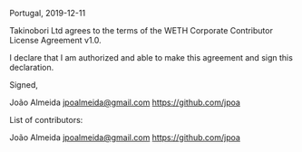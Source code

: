 Portugal, 2019-12-11

Takinobori Ltd agrees to the terms of the WETH Corporate Contributor License
Agreement v1.0.

I declare that I am authorized and able to make this agreement and sign this
declaration.

Signed,

João Almeida jpoalmeida@gmail.com https://github.com/jpoa

List of contributors:

João Almeida jpoalmeida@gmail.com https://github.com/jpoa
